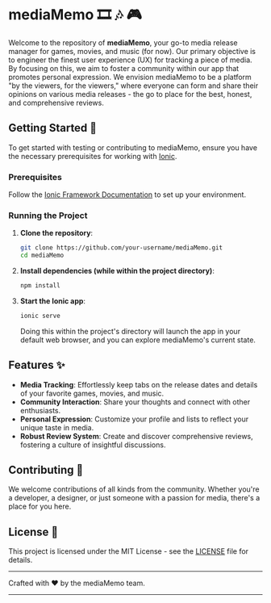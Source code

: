 # mediaMemo :film_strip: :notes: :video_game:

Welcome to the repository of **mediaMemo**, your go-to media release manager for games, movies, and music (for now). Our primary objective is to engineer the finest user experience (UX) for tracking a piece of media. By focusing on this, we aim to foster a community within our app that promotes personal expression. We envision mediaMemo to be a platform "by the viewers, for the viewers," where everyone can form and share their opinions on various media releases - the go to place for the best, honest, and comprehensive reviews.

## Getting Started :rocket:

To get started with testing or contributing to mediaMemo, ensure you have the necessary prerequisites for working with [Ionic](https://ionicframework.com/docs/).

### Prerequisites

Follow the [Ionic Framework Documentation](https://ionicframework.com/docs/intro/environment) to set up your environment.

### Running the Project

1. **Clone the repository**:

   ```bash
   git clone https://github.com/your-username/mediaMemo.git
   cd mediaMemo
   ```

2. **Install dependencies (while within the project directory)**:

   ```bash
   npm install
   ```

3. **Start the Ionic app**:

   ```bash
   ionic serve
   ```

   Doing this within the project's directory will launch the app in your default web browser, and you can explore mediaMemo's current state.

## Features :sparkles:

- **Media Tracking**: Effortlessly keep tabs on the release dates and details of your favorite games, movies, and music.
- **Community Interaction**: Share your thoughts and connect with other enthusiasts.
- **Personal Expression**: Customize your profile and lists to reflect your unique taste in media.
- **Robust Review System**: Create and discover comprehensive reviews, fostering a culture of insightful discussions.

## Contributing :handshake:

We welcome contributions of all kinds from the community. Whether you're a developer, a designer, or just someone with a passion for media, there's a place for you here.

## License :page_facing_up:

This project is licensed under the MIT License - see the [LICENSE](LICENSE) file for details.

---

Crafted with :heart: by the mediaMemo team.

---
